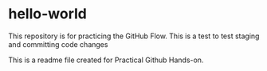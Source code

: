# hello-world
This repository is for practicing the GitHub Flow. 
This is a test to test staging and committing code changes

This is a readme file created for Practical Github Hands-on.
